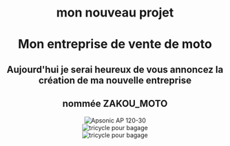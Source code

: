 <!DOCTYPE html>
<html lang="en">
<head>
    <meta charset="UTF-8">
    <meta name="viewport" content="width=device-width, initial-scale=1.0">
    <center><h1>mon nouveau projet </h1></center>
</head>
<body>
   <center> <h1>Mon entreprise de vente de moto</h1></center>
   <center><h2>Aujourd'hui je serai heureux de vous annoncez la création de ma nouvelle entreprise </h2></center>
   <center><h2>nommée ZAKOU_MOTO</h2></center>
</body>
</html>
    <center> <img src="https://tse1.mm.bing.net/th/id/OIP._qojHlIbEYqRrVmmRWE8JwHaGk?pid=ImgDet&rs=1" alt="Apsonic AP 120-30" ></center>
    <center> <img src="https://media.jumiadeals.com/ci_live/38df99139e60413c57eead2.desktop-gallery-large.jpg" alt="tricycle pour bagage" ></center>
    <center> <img src="https://images.coinafrique.com/3176778_uploaded_image1_1623915280.jpg" alt="tricycle pour bagage" ></center>
    
    

    
    


</body>
</html>